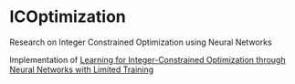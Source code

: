 # ICOptimization

Research on Integer Constrained Optimization using Neural Networks

Implementation of [Learning for Integer-Constrained Optimization through Neural Networks with Limited Training](https://arxiv.org/abs/2011.05399)
